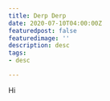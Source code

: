 ```yaml
---
title: Derp Derp
date: 2020-07-10T04:00:00Z
featuredpost: false
featuredimage: ''
description: desc
tags:
- desc

---
```

Hi